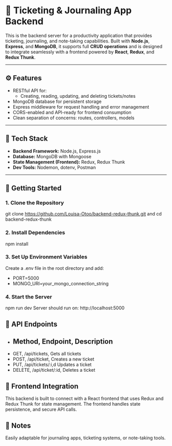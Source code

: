 # 🧾 Ticketing & Journaling App Backend

This is the backend server for a productivity application that provides ticketing, journaling, and note-taking capabilities. Built with **Node.js**, **Express**, and **MongoDB**, it supports full **CRUD operations** and is designed to integrate seamlessly with a frontend powered by **React**, **Redux**, and **Redux Thunk**.

---

## ⚙️ Features

- RESTful API for:
  - Creating, reading, updating, and deleting tickets/notes
- MongoDB database for persistent storage
- Express middleware for request handling and error management
- CORS-enabled and API-ready for frontend consumption
- Clean separation of concerns: routes, controllers, models

---

## 🧰 Tech Stack

- **Backend Framework:** Node.js, Express.js
- **Database:** MongoDB with Mongoose
- **State Management (Frontend):** Redux, Redux Thunk
- **Dev Tools:** Nodemon, dotenv, Postman

---

## 🚀 Getting Started

### 1. Clone the Repository
git clone https://github.com/Louisa-Otoo/backend-redux-thunk.git and 
cd backend-redux-thunk

### 2. Install Dependencies
npm install

### 3. Set Up Environment Variables
Create a .env file in the root directory and add:

- PORT=5000
- MONGO_URI=your_mongo_connection_string

### 4. Start the Server
npm run dev
Server should run on: http://localhost:5000

## 🔐 API Endpoints
- ## Method,	Endpoint,	Description
- GET,	/api/tickets,	Gets all tickets
- POST,	/api/ticket,	Creates a new ticket
- PUT,	/api/tickets/:i,d	Updates a ticket
- DELETE,	/api/ticket/:id,	Deletes a ticket

## 🔄 Frontend Integration
This backend is built to connect with a React frontend that uses Redux and Redux Thunk for state management. The frontend handles state persistence, and secure API calls.

## 📌 Notes
Easily adaptable for journaling apps, ticketing systems, or note-taking tools.
